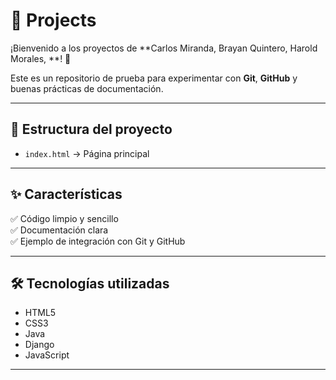 # 🚀 Projects

¡Bienvenido a los proyectos de **Carlos Miranda, Brayan Quintero, Harold Morales, **! 🎉  

Este es un repositorio de prueba para experimentar con **Git**, **GitHub** y buenas prácticas de documentación.  

---

## 📂 Estructura del proyecto
- `index.html` → Página principal


---

## ✨ Características
✅ Código limpio y sencillo  
✅ Documentación clara  
✅ Ejemplo de integración con Git y GitHub  

---

## 🛠️ Tecnologías utilizadas
- HTML5  
- CSS3
- Java  
- Django
- JavaScript  

---


